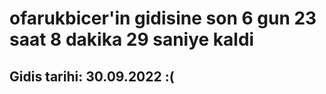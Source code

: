 # ofarukbicer'in gidisine son 6 gun 23 saat 8 dakika 29 saniye kaldi

## Gidis tarihi: 30.09.2022 :(